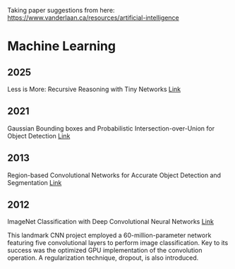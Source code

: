 Taking paper suggestions from here:
https://www.vanderlaan.ca/resources/artificial-intelligence


# Machine Learning

## 2025

Less is More: Recursive Reasoning with Tiny Networks [Link](https://arxiv.org/abs/2510.04871)

## 2021

Gaussian Bounding boxes and Probabilistic Intersection-over-Union for Object Detection [Link](https://arxiv.org/abs/2106.06072)


## 2013

Region-based Convolutional Networks for Accurate Object Detection and Segmentation [Link](https://islab.ulsan.ac.kr/files/announcement/513/rcnn_pami.pdf)

## 2012

ImageNet Classification with Deep Convolutional Neural Networks [Link](https://proceedings.neurips.cc/paper_files/paper/2012/file/c399862d3b9d6b76c8436e924a68c45b-Paper.pdf)

This landmark CNN project employed a 60-million-parameter network featuring five convolutional layers to perform image classification. Key to its success was the optimized GPU implementation of the convolution operation. A regularization technique, dropout, is also introduced.
